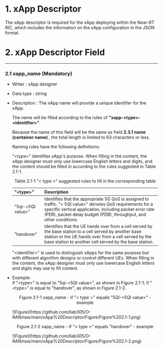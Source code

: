 # 1. xApp Descriptor
The xApp descriptor is required for the xApp deploying within the Near-RT RIC, which includes the information on the xApp configuration in the JSON format.

# 2. xApp Descriptor Field
***
### 2.1 xapp_name (Mandatory)
  *	Writer : xApp designer
  *	Data type : string
  *	Description : The xApp name will provide a unique identifier for the xApp. </br>
    
    The name will be filled according to the rules of <b>"xapp-\<type\>-\<identifier\>"</b>.
    
    Because the name of this field will be the same as field <b> 2.3.1 name (container name) </b>, the total length is limited to 63 characters or less.
    
    Naming rules have the following definitions: </br>
    
    "\<type\>" identifies xApp's purpose. When filling in the content, the xApp designer must only use lowercase English letters and digits, and the content should be filled in according to the rules suggested in Table 2.1-1.</br>
    
    <p align="center"> Table 2.1-1 "< type >" suggested rules to fill in the corresponding table </p>
    
    |"\<type\>"|Description|
    |---|---|
    |"5qi-\<5QI value\>"|Identifies that the appropriate 5G QoS is assigned to traffic. "< 5QI value>" denotes QoS requirements for a specific vertical application, including packet error rate (PER), packet delay budget (PDB), throughput, and other conditions.|  
    |"handover"|Identifies that the UE hands over from a cell served by the base station to a cell served by another base station or the UE hands over from a cell served by the base station to another cell served by the base station.|
    
    "\<identifier\>" is used to distinguish xApps for the same purpose but with different algorithm designs or control different UEs. When filling in the content, the xApp designer must only use lowercase English letters and digits may use to fill content.
  
  *	Example: </br>
    if "\<type\>" is equal to "5qi-\<5QI value\>", as shown in Figure 2.1-1; if "\<type\>" is equal to "handover", as shown in Figure 2.1-2.
    
    <p align="center"> Figure 2.1-1 xapp_name - if "< type >" equals "5QI-<5QI value>" - example </p>
    ![Figure](https://github.com/llab305/O-RAN/raw/main/xApp%20Descriptor/Figure/Figure%202.1-1.png)
    
    <p align="center"> Figure 2.1-2 xapp_name - if "< type >" equals "handover" - example </p>
    ![Figure](https://github.com/llab305/O-RAN/raw/main/xApp%20Descriptor/Figure/Figure%202.1-2.png)

     
